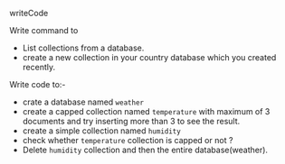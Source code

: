 writeCode

Write command to

- List collections from a database.
- create a new collection in your country database which you created recently.

Write code to:-

- crate a database named `weather`
- create a capped collection named `temperature` with maximum of 3 documents and try inserting more than 3 to see the result.
- create a simple collection named `humidity`
- check whether `temperature` collection is capped or not ?
- Delete `humidity` collection and then the entire database(weather).

